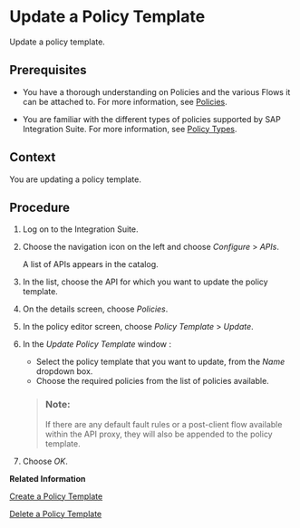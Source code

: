 <!-- loio269442f98bc343eb8d4deb09f87a0680 -->

# Update a Policy Template

Update a policy template.



<a name="loio269442f98bc343eb8d4deb09f87a0680__prereq_k3n_xsq_xy"/>

## Prerequisites

-   You have a thorough understanding on Policies and the various Flows it can be attached to. For more information, see [Policies](policies-7e4f3e5.md).

-   You are familiar with the different types of policies supported by SAP Integration Suite. For more information, see [Policy Types](policy-types-c918e28.md).




<a name="loio269442f98bc343eb8d4deb09f87a0680__context_l3n_xsq_xy"/>

## Context

You are updating a policy template.



<a name="loio269442f98bc343eb8d4deb09f87a0680__steps_m3n_xsq_xy"/>

## Procedure

1.  Log on to the Integration Suite.

2.  Choose the navigation icon on the left and choose *Configure* \> *APIs*.

    A list of APIs appears in the catalog.

3.  In the list, choose the API for which you want to update the policy template.

4.  On the details screen, choose *Policies*.

5.  In the policy editor screen, choose *Policy Template* \> *Update*.

6.  In the *Update Policy Template* window :

    -   Select the policy template that you want to update, from the *Name* dropdown box.
    -   Choose the required policies from the list of policies available.

    > ### Note:  
    > If there are any default fault rules or a post-client flow available within the API proxy, they will also be appended to the policy template.

7.  Choose *OK*.


**Related Information**  


[Create a Policy Template](create-a-policy-template-c5d1872.md "Create a policy template add it to an API proxy.")

[Delete a Policy Template](delete-a-policy-template-f8b3c9b.md "Delete a policy template.")

